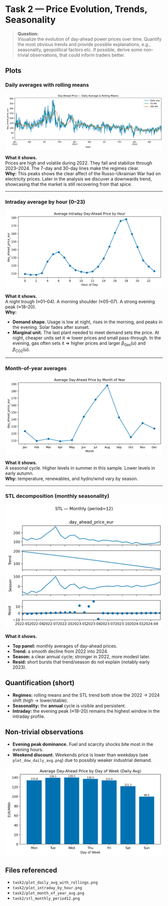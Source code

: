 # Task 2 — Price Evolution, Trends, Seasonality

> **Question:**  
> Visualize the evolution of day-ahead power prices over time. Quantify the most obvious
> trends and provide possible explanations, e.g., seasonality, geopolitical factors etc. If
> possible, derive some non-trivial observations, that could inform traders better.

## Plots

### Daily averages with rolling means
![Daily averages](../task2/plot_daily_avg_with_rollings.png)

**What it shows.**  
Prices are high and volatile during 2022. They fall and stabilize through 2023–2024. The 7-day and 30-day lines make the regimes clear.  
**Why:** This peaks shows the clear affect of the Russo-Ukrainian War had on electricity prices. Later in the analysis we discuver a downwards trend, showcasing that the market is still recovering from that spice.

---

### Intraday average by hour (0–23)
![Intraday by hour](../task2/plot_intraday_by_hour.png)

**What it shows.**  
A night trough (≈01–04). A morning shoulder (≈05–07). A strong evening peak (≈18–20).  
**Why:**  
- **Demand shape.** Usage is low at night, rises in the morning, and peaks in the evening. Solar fades after sunset.  
- **Marginal unit.** The last plant needed to meet demand sets the price. At night, cheaper units set it ⇒ lower prices and small pass-through. In the evening, gas often sets it ⇒ higher prices and larger $\beta_{\text{Gas}}(u)$ and $\beta_{\text{CO2}}(u)$.

---

### Month-of-year averages
![Month of year](../task2/plot_month_of_year_avg.png)

**What it shows.**  
A seasonal cycle. Higher levels in summer in this sample. Lower levels in early autumn.  
**Why:** temperature, renewables, and hydro/wind vary by season.

---

### STL decomposition (monthly seasonality)
![STL monthly](../task2/stl_monthly_period12.png)

**What it shows.**  
- **Top panel:** monthly averages of day-ahead prices.  
- **Trend:** a smooth decline from 2022 into 2024.  
- **Season:** a clear annual cycle; stronger in 2022, more modest later.  
- **Resid:** short bursts that trend/season do not explain (notably early 2023).

## Quantification (short)
- **Regimes:** rolling means and the STL trend both show the 2022 → 2024 shift (high → lower/stable).  
- **Seasonality:** the **annual** cycle is visible and persistent.  
- **Intraday:** the evening peak (≈18–20) remains the highest window in the intraday profile.

## Non-trivial observations
- **Evening peak dominance.** Fuel and scarcity shocks bite most in the evening hours.  
- **Weekend discount.** Weekends price is lower than weekdays (see `plot_dow_daily_avg.png`) due to possibly weaker industrial demand.

![DOW daily average](../task2/plot_dow_daily_avg.png)

## Files referenced
- `task2/plot_daily_avg_with_rollings.png`  
- `task2/plot_intraday_by_hour.png`  
- `task2/plot_month_of_year_avg.png`  
- `task2/stl_monthly_period12.png`